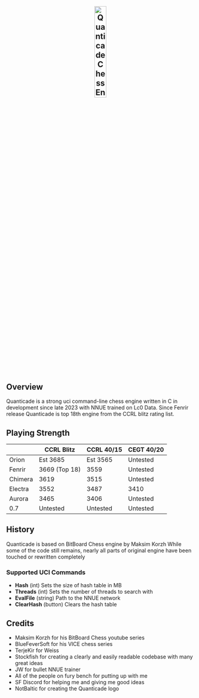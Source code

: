 ## <p align="center"><img src=Quanticade.png alt="Quanticade Chess Engine" width="25%" height="25%"/></p>

## Overview

Quanticade is a strong uci command-line chess engine written in C in development since late 2023 with NNUE trained on Lc0 Data.
Since Fenrir release Quanticade is top 18th engine from the CCRL blitz rating list.

## Playing Strength

|         | CCRL Blitz    | CCRL 40/15 | CEGT 40/20 |
|---------|---------------|------------|------------|
| Orion   | Est 3685      | Est 3565   | Untested   |
| Fenrir  | 3669 (Top 18) | 3559       | Untested   |
| Chimera | 3619          | 3515       | Untested   |
| Electra | 3552          | 3487       | 3410       |
| Aurora  | 3465          | 3406       | Untested   |
| 0.7     | Untested      | Untested   | Untested   |

## History

Quanticade is based on BitBoard Chess engine by Maksim Korzh
While some of the code still remains, nearly all parts of original engine have been touched or rewritten completely

### Supported UCI Commands

* **Hash** (int) Sets the size of hash table in MB
* **Threads** (int) Sets the number of threads to search with
* **EvalFile** (string) Path to the NNUE network
* **ClearHash** (button) Clears the hash table

## Credits

- Maksim Korzh for his BitBoard Chess youtube series
- BlueFeverSoft for his VICE chess series
- TerjeKir for Weiss
- Stockfish for creating a clearly and easily readable codebase with many great ideas
- JW for bullet NNUE trainer
- All of the people on fury bench for putting up with me
- SF Discord for helping me and giving me good ideas
- NotBaltic for creating the Quanticade logo

